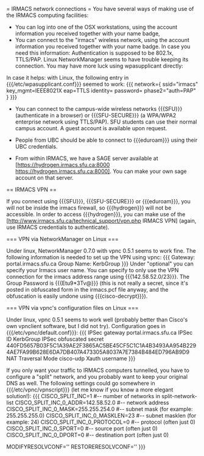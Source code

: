 = IRMACS network connections =
You have several ways of making use of the IRMACS computing facilities:

 * You can log into one of the OSX workstations, using the account information you received together with your name badge,
 * You can connect to the "irmacs" wireless network, using the account information you received together with your name badge. In case you need this information: Authentication is supposed to be 802.1x, TTLS/PAP. Linux NetworkManager seems to have trouble keeping its connection. You may have more luck using wpasupplicant directly:

In case it helps: with Linux, the following entry in {{{/etc/wpasupplicant.conf}}} seemed to work:
{{{
network={
        ssid="irmacs"
        key_mgmt=IEEE8021X
        eap=TTLS
        identity=<your IRMACS login>
        password=<your IRMACS password>
        phase2="auth=PAP"
}
}}}

 * You can connect to the campus-wide wireless networks {{{SFU}}} (authenticate in a browser) or {{{SFU-SECURE}}} (a WPA/WPA2 enterprise network using TTLS/PAP). SFU students can use their normal campus account. A guest account is available upon request.

 * People from UBC should be able to connect to {{{eduroam}}} using their UBC credentials.

 * From within IRMACS, we have a SAGE server available at [https://hydrogen.irmacs.sfu.ca:8000 https://hydrogen.irmacs.sfu.ca:8000]. You can make your own sage account on that server.

== IRMACS VPN ==

If you connect using {{{SFU}}}, {{{SFU-SECURE}}} or {{{eduroam}}}, you will not be inside the irmacs firewall, so {{{hydrogen}}} will not be accessible. In order to access {{{hydrogen}}}, you can make use of the [http://www.irmacs.sfu.ca/technical_support/vpn.php IRMACS VPN] (again, use IRMACS credentials to authenticate).

=== VPN via NetworkManager on Linux ===

Under linux, NetworkManager 0.7.0 with vpnc 0.5.1 seems to work fine. The following information is needed to set up the VPN using vpnc:
{{{
Gateway: portal.irmacs.sfu.ca
Group Name: KerbGroup
}}}
Under "optional" you can specify your Irmacs user name. You can specify to only use the VPN connection for the irmacs address range using {{{142.58.52.0/23}}}. The Group Password is {{{Etu9*3Tv@}}} (this is not really a secret, since it's posted in obfuscated form in the irmacs.pcf file anyway, and the obfuscation is easily undone using {{{cisco-decrypt}}}).

=== VPN via vpnc's configuration files on Linux ===

Under linux, vpnc 0.5.1 seems to work well (probably better than Cisco's own vpnclient software, but I did not try). Configuration goes in {{{/etc/vpnc/default.conf}}}:
{{{
IPSec gateway portal.irmacs.sfu.ca
IPSec ID KerbGroup
IPSec obfuscated secret 440FD5657B03F5C1A39AE2F3865AC5BE45CF5C1C1A4B3493AA954B2294AE7FA99B628E6DA7DB407A473305A8037A7E7384B484ED796AB9D9
NAT Traversal Mode cisco-udp
Xauth username <IRMACS user name>
}}}

If you only want your traffic to IRMACS computers tunnelled, you have to configure a "split" network, and you probably want to keep your original DNS as well. The following settings could go somewhere in {{{/etc/vpnc/vpnscript}}} (let me know if you know a more elegant solution!):
{{{
CISCO_SPLIT_INC=1                    #-- number of networks in split-network-list
CISCO_SPLIT_INC_0_ADDR=142.58.52.0   #-- network address
CISCO_SPLIT_INC_0_MASK=255.255.254.0 #-- subnet mask (for example: 255.255.255.0)
CISCO_SPLIT_INC_0_MASKLEN=23         #-- subnet masklen (for example: 24)
CISCO_SPLIT_INC_0_PROTOCOL=0         #-- protocol (often just 0)
CISCO_SPLIT_INC_0_SPORT=0            #-- source port (often just 0)
CISCO_SPLIT_INC_0_DPORT=0            #-- destination port (often just 0)

MODIFYRESOLVCONF=''
RESTORERESOLVCONF=''
}}}
